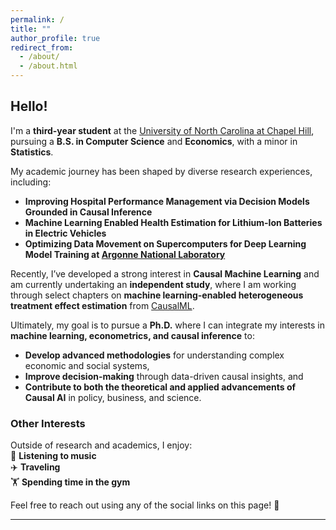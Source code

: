 ```yaml
---
permalink: /
title: ""
author_profile: true
redirect_from: 
  - /about/
  - /about.html
---
```

## **Hello!**  

I'm a **third-year student** at the [University of North Carolina at Chapel Hill](https://www.unc.edu/), pursuing a **B.S. in Computer Science** and **Economics**, with a minor in **Statistics**.  

My academic journey has been shaped by diverse research experiences, including:  
- **Improving Hospital Performance Management via Decision Models Grounded in Causal Inference**  
- **Machine Learning Enabled Health Estimation for Lithium-Ion Batteries in Electric Vehicles**  
- **Optimizing Data Movement on Supercomputers for Deep Learning Model Training at [Argonne National Laboratory](https://www.anl.gov/)**  

Recently, I’ve developed a strong interest in **Causal Machine Learning** and am currently undertaking an **independent study**, where I am working through select chapters on **machine learning-enabled heterogeneous treatment effect estimation** from [CausalML](https://causalml-book.org/).  

Ultimately, my goal is to pursue a **Ph.D.** where I can integrate my interests in **machine learning, econometrics, and causal inference** to:  
- **Develop advanced methodologies** for understanding complex economic and social systems,  
- **Improve decision-making** through data-driven causal insights, and  
- **Contribute to both the theoretical and applied advancements of Causal AI** in policy, business, and science.  

### **Other Interests**  
Outside of research and academics, I enjoy:  
🎵 **Listening to music**  
✈️ **Traveling**  
🏋️ **Spending time in the gym**  

Feel free to reach out using any of the social links on this page! 🚀  

---